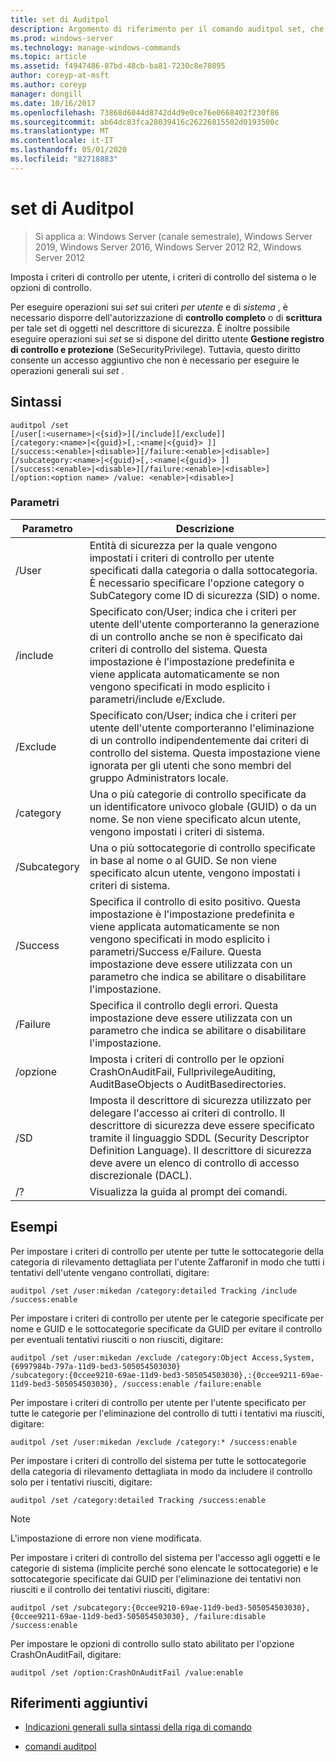 ```yaml
---
title: set di Auditpol
description: Argomento di riferimento per il comando auditpol set, che imposta i criteri di controllo per utente, i criteri di controllo del sistema o le opzioni di controllo.
ms.prod: windows-server
ms.technology: manage-windows-commands
ms.topic: article
ms.assetid: f4947486-87bd-48cb-ba81-7230c8e70895
author: coreyp-at-msft
ms.author: coreyp
manager: dongill
ms.date: 10/16/2017
ms.openlocfilehash: 73868d6044d8742d4d9e0ce76e0668402f230f86
ms.sourcegitcommit: ab64dc83fca28039416c26226815502d0193500c
ms.translationtype: MT
ms.contentlocale: it-IT
ms.lasthandoff: 05/01/2020
ms.locfileid: "82718883"
---
```

# <a name="auditpol-set"></a>set di Auditpol

> Si applica a: Windows Server (canale semestrale), Windows Server 2019, Windows Server 2016, Windows Server 2012 R2, Windows Server 2012

Imposta i criteri di controllo per utente, i criteri di controllo del sistema o le opzioni di controllo.

Per eseguire operazioni sui *set* sui criteri *per utente* e di *sistema* , è necessario disporre dell'autorizzazione di **controllo completo** o di **scrittura** per tale set di oggetti nel descrittore di sicurezza. È inoltre possibile eseguire operazioni sui *set* se si dispone del diritto utente **Gestione registro di controllo e protezione** (SeSecurityPrivilege). Tuttavia, questo diritto consente un accesso aggiuntivo che non è necessario per eseguire le operazioni generali sui *set* .

## <a name="syntax"></a>Sintassi

```
auditpol /set
[/user[:<username>|<{sid}>][/include][/exclude]]
[/category:<name>|<{guid}>[,:<name|<{guid}> ]]
[/success:<enable>|<disable>][/failure:<enable>|<disable>]
[/subcategory:<name>|<{guid}>[,:<name|<{guid}> ]]
[/success:<enable>|<disable>][/failure:<enable>|<disable>]
[/option:<option name> /value: <enable>|<disable>]
```

### <a name="parameters"></a>Parametri

| Parametro | Descrizione |
| --------- | ----------- |
| /User | Entità di sicurezza per la quale vengono impostati i criteri di controllo per utente specificati dalla categoria o dalla sottocategoria. È necessario specificare l'opzione category o SubCategory come ID di sicurezza (SID) o nome. |
| /include | Specificato con/User; indica che i criteri per utente dell'utente comporteranno la generazione di un controllo anche se non è specificato dai criteri di controllo del sistema. Questa impostazione è l'impostazione predefinita e viene applicata automaticamente se non vengono specificati in modo esplicito i parametri/include e/Exclude. |
| /Exclude | Specificato con/User; indica che i criteri per utente dell'utente comporteranno l'eliminazione di un controllo indipendentemente dai criteri di controllo del sistema. Questa impostazione viene ignorata per gli utenti che sono membri del gruppo Administrators locale. |
| /category | Una o più categorie di controllo specificate da un identificatore univoco globale (GUID) o da un nome. Se non viene specificato alcun utente, vengono impostati i criteri di sistema. |
| /Subcategory | Una o più sottocategorie di controllo specificate in base al nome o al GUID. Se non viene specificato alcun utente, vengono impostati i criteri di sistema. |
| /Success | Specifica il controllo di esito positivo. Questa impostazione è l'impostazione predefinita e viene applicata automaticamente se non vengono specificati in modo esplicito i parametri/Success e/Failure. Questa impostazione deve essere utilizzata con un parametro che indica se abilitare o disabilitare l'impostazione. |
| /Failure | Specifica il controllo degli errori. Questa impostazione deve essere utilizzata con un parametro che indica se abilitare o disabilitare l'impostazione. |
| /opzione | Imposta i criteri di controllo per le opzioni CrashOnAuditFail, FullprivilegeAuditing, AuditBaseObjects o AuditBasedirectories. |
| /SD | Imposta il descrittore di sicurezza utilizzato per delegare l'accesso ai criteri di controllo. Il descrittore di sicurezza deve essere specificato tramite il linguaggio SDDL (Security Descriptor Definition Language). Il descrittore di sicurezza deve avere un elenco di controllo di accesso discrezionale (DACL). |
| /? | Visualizza la guida al prompt dei comandi. |

## <a name="examples"></a>Esempi

Per impostare i criteri di controllo per utente per tutte le sottocategorie della categoria di rilevamento dettagliata per l'utente Zaffaronif in modo che tutti i tentativi dell'utente vengano controllati, digitare:

```
auditpol /set /user:mikedan /category:detailed Tracking /include /success:enable
```

Per impostare i criteri di controllo per utente per le categorie specificate per nome e GUID e le sottocategorie specificate da GUID per evitare il controllo per eventuali tentativi riusciti o non riusciti, digitare:

```
auditpol /set /user:mikedan /exclude /category:Object Access,System,{6997984b-797a-11d9-bed3-505054503030}
/subcategory:{0ccee9210-69ae-11d9-bed3-505054503030},:{0ccee9211-69ae-11d9-bed3-505054503030}, /success:enable /failure:enable
```

Per impostare i criteri di controllo per utente per l'utente specificato per tutte le categorie per l'eliminazione del controllo di tutti i tentativi ma riusciti, digitare:
```
auditpol /set /user:mikedan /exclude /category:* /success:enable
```

Per impostare i criteri di controllo del sistema per tutte le sottocategorie della categoria di rilevamento dettagliata in modo da includere il controllo solo per i tentativi riusciti, digitare:

```
auditpol /set /category:detailed Tracking /success:enable
```

> [!NOTE]
> L'impostazione di errore non viene modificata.

Per impostare i criteri di controllo del sistema per l'accesso agli oggetti e le categorie di sistema (implicite perché sono elencate le sottocategorie) e le sottocategorie specificate dai GUID per l'eliminazione dei tentativi non riusciti e il controllo dei tentativi riusciti, digitare:

```
auditpol /set /subcategory:{0ccee9210-69ae-11d9-bed3-505054503030},{0ccee9211-69ae-11d9-bed3-505054503030}, /failure:disable /success:enable
```

Per impostare le opzioni di controllo sullo stato abilitato per l'opzione CrashOnAuditFail, digitare:

```
auditpol /set /option:CrashOnAuditFail /value:enable
```

## <a name="additional-references"></a>Riferimenti aggiuntivi

- [Indicazioni generali sulla sintassi della riga di comando](command-line-syntax-key.md)

- [comandi auditpol](auditpol.md)
